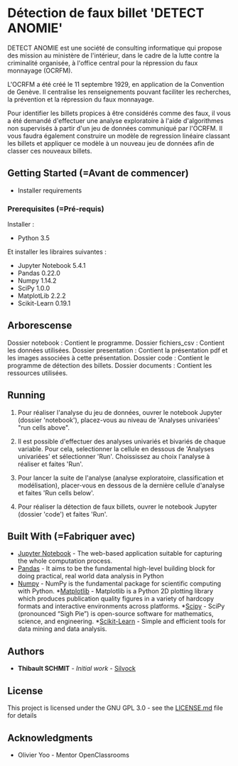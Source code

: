 # Détection de faux billet 'DETECT ANOMIE'

DETECT ANOMIE est une société de consulting informatique qui propose des mission au ministère de l'intérieur, dans le cadre de la lutte contre la criminalité organisée, à l'office central pour la répression du faux monnayage (OCRFM).

L'OCRFM a été créé le 11 septembre 1929, en application de la Convention de Genève. Il centralise les renseignements pouvant faciliter les recherches, la prévention et la répression du faux monnayage.

Pour identifier les billets propices à être considérés comme des faux, il vous a été demandé d'effectuer une analyse exploratoire à l'aide d'algorithmes non supervisés à partir d'un jeu de données communiqué par l'OCRFM. Il vous faudra également construire un modèle de regression linéaire classant les billets et appliquer ce modèle à un nouveau jeu de données afin de classer ces nouveaux billets.

## Getting Started (=Avant de commencer)

- Installer requirements 

### Prerequisites (=Pré-requis)

Installer :
- Python 3.5

Et installer les libraires suivantes :
- Jupyter Notebook 5.4.1
- Pandas 0.22.0
- Numpy 1.14.2
- SciPy 1.0.0
- MatplotLib 2.2.2
- Scikit-Learn 0.19.1

## Arborescense 
Dossier notebook : Contient le programme.
Dossier fichiers_csv : Contient les données utilisées.
Dossier presentation : Contient la présentation pdf et les images associées à cette présentation.
Dossier code : Contient le programme de détection des billets.
Dossier documents : Contient les ressources utilisées.

## Running

1. Pour réaliser l'analyse du jeu de données, ouvrer le notebook Jupyter (dossier 'notebook'), placez-vous au niveau de 'Analyses univariées' "run cells above".
2. Il est possible d'effectuer des analyses univariés et bivariés de chaque variable. Pour cela, selectionner la cellule en dessous de 'Analyses univariées' et sélectionner 'Run'. Choississez au choix l'analyse à réaliser et faites 'Run'. 
3. Pour lancer la suite de l'analyse (analyse exploratoire, classification et modélisation), placer-vous en dessous de la dernière cellule d'analyse et faites 'Run cells below'.

4. Pour réaliser la détection de faux billets, ouvrer le notebook Jupyter (dossier 'code') et faites 'Run'.




## Built With (=Fabriquer avec)

* [Jupyter Notebook](https://jupyter-notebook.readthedocs.io/en/stable/) - The  web-based application suitable for capturing the whole computation process.
* [Pandas](https://pandas.pydata.org/pandas-docs/stable/) -  It aims to be the fundamental high-level building block for doing practical, real world data analysis in Python
* [Numpy](http://www.numpy.org/) - NumPy is the fundamental package for scientific computing with Python.
*[Matplotlib](https://matplotlib.org/#) - Matplotlib is a Python 2D plotting library which produces publication quality figures in a variety of hardcopy formats and interactive environments across platforms.
*[Scipy](https://docs.scipy.org/doc/scipy/reference/index.html) - SciPy (pronounced “Sigh Pie”) is open-source software for mathematics, science, and engineering.
*[Scikit-Learn](http://scikit-learn.org/stable/index.html) - Simple and efficient tools for data mining and data analysis.



## Authors

* **Thibault SCHMIT** - *Initial work* - [Silvock](https://github.com/Silvock)



## License

This project is licensed under the GNU GPL 3.0 - see the [LICENSE.md](LICENSE.md) file for details

## Acknowledgments

* Olivier Yoo - Mentor OpenClassrooms
